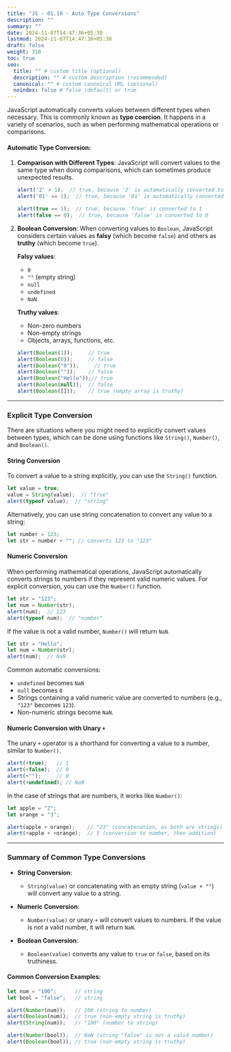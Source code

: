 ```yaml
---
title: "JS - 01.10 - Auto Type Conversions"
description: ""
summary: ""
date: 2024-11-07T14:47:36+05:30
lastmod: 2024-11-07T14:47:36+05:30
draft: false
weight: 310
toc: true
seo:
  title: "" # custom title (optional)
  description: "" # custom description (recommended)
  canonical: "" # custom canonical URL (optional)
  noindex: false # false (default) or true
---
```



JavaScript automatically converts values between different types when necessary. This is commonly known as **type coercion**. It happens in a variety of scenarios, such as when performing mathematical operations or comparisons.

#### Automatic Type Conversion:

1. **Comparison with Different Types**:
   JavaScript will convert values to the same type when doing comparisons, which can sometimes produce unexpected results.

   ```js
   alert('2' > 1);  // true, because '2' is automatically converted to a number
   alert('01' == 1);  // true, because '01' is automatically converted to 1 (string to number)
   
   alert(true == 1);  // true, because 'true' is converted to 1
   alert(false == 0);  // true, because 'false' is converted to 0
   ```

2. **Boolean Conversion**:
   When converting values to `Boolean`, JavaScript considers certain values as **falsy** (which become `false`) and others as **truthy** (which become `true`).

   **Falsy values**:
   - `0`
   - `""` (empty string)
   - `null`
   - `undefined`
   - `NaN`

   **Truthy values**:
   - Non-zero numbers
   - Non-empty strings
   - Objects, arrays, functions, etc.

   ```js
   alert(Boolean(1));     // true
   alert(Boolean(0));     // false
   alert(Boolean("0"));     // true
   alert(Boolean(""));    // false
   alert(Boolean("Hello"));// true
   alert(Boolean(null));  // false
   alert(Boolean([]));    // true (empty array is truthy)
   ```

---

### Explicit Type Conversion

There are situations where you might need to explicitly convert values between types, which can be done using functions like `String()`, `Number()`, and `Boolean()`.

#### String Conversion

To convert a value to a string explicitly, you can use the `String()` function.

```js
let value = true;
value = String(value);  // "true"
alert(typeof value);  // "string"
```

Alternatively, you can use string concatenation to convert any value to a string:

```js
let number = 123;
let str = number + ""; // converts 123 to "123"
```

#### Numeric Conversion

When performing mathematical operations, JavaScript automatically converts strings to numbers if they represent valid numeric values. For explicit conversion, you can use the `Number()` function.

```js
let str = "123";
let num = Number(str);
alert(num);  // 123
alert(typeof num);  // "number"
```

If the value is not a valid number, `Number()` will return `NaN`.

```js
let str = "Hello";
let num = Number(str);
alert(num);  // NaN
```

Common automatic conversions:
- `undefined` becomes `NaN`
- `null` becomes `0`
- Strings containing a valid numeric value are converted to numbers (e.g., `"123"` becomes `123`).
- Non-numeric strings become `NaN`.

#### Numeric Conversion with Unary `+`

The unary `+` operator is a shorthand for converting a value to a number, similar to `Number()`. 

```js
alert(+true);   // 1
alert(+false);  // 0
alert(+"");     // 0
alert(+undefined); // NaN
```

In the case of strings that are numbers, it works like `Number()`:

```js
let apple = "2";
let orange = "3";

alert(apple + orange);    // "23" (concatenation, as both are strings)
alert(+apple + +orange);  // 5 (conversion to number, then addition)
```

---

### Summary of Common Type Conversions

- **String Conversion**: 
  - `String(value)` or concatenating with an empty string (`value + ""`) will convert any value to a string.

- **Numeric Conversion**: 
  - `Number(value)` or unary `+` will convert values to numbers. If the value is not a valid number, it will return `NaN`.
  
- **Boolean Conversion**: 
  - `Boolean(value)` converts any value to `true` or `false`, based on its truthiness.

#### Common Conversion Examples:

```js
let num = "100";      // string
let bool = "false";   // string

alert(Number(num));   // 100 (string to number)
alert(Boolean(num));  // true (non-empty string is truthy)
alert(String(num));   // "100" (number to string)

alert(Number(bool));  // NaN (string "false" is not a valid number)
alert(Boolean(bool)); // true (non-empty string is truthy)
```

